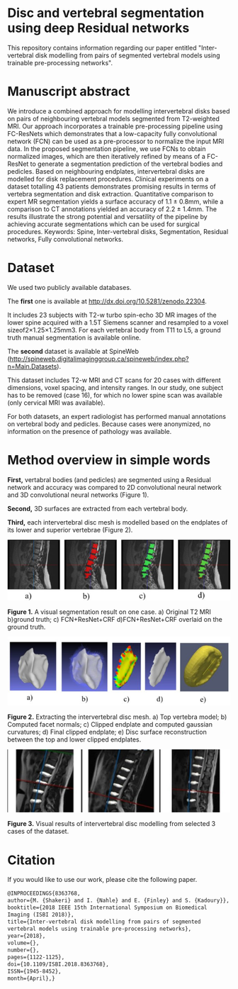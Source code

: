 # Disc and vertebral segmentation using deep Residual networks

This repository contains information regarding our paper entitled "Inter-vertebral disk modelling from pairs of segmented vertebral models using trainable pre-processing networks". 

# Manuscript abstract
We introduce a combined approach for modelling intervertebral disks based on pairs of neighbouring vertebral models segmented from T2-weighted MRI. Our approach incorporates a trainable pre-processing pipeline using FC-ResNets which demonstrates that a low-capacity fully convolutional network (FCN) can be used as a pre-processor to normalize the input MRI data. In the proposed segmentation pipeline, we use FCNs to obtain normalized images, which are then iteratively refined by means of a FC-ResNet to generate a segmentation prediction of the vertebral bodies and pedicles. Based on neighbouring endplates, intervertebral disks are modelled for disk replacement procedures. Clinical experiments on a dataset totalling 43 patients demonstrates promising results in terms of vertebra segmentation and disk extraction. Quantitative comparison to expert MR segmentation yields a surface accuracy of 1.1 ± 0.8mm, while a comparison to CT annotations yielded an accuracy of 2.2 ± 1.4mm. The results illustrate the strong potential and versatility of the pipeline by achieving accurate segmentations which can be used for surgical procedures. 
Keywords: Spine, Inter-vertebral disks, Segmentation, Residual networks, Fully convolutional networks.

# Dataset

We used two publicly available databases. 

The **first** one is available at http://dx.doi.org/10.5281/zenodo.22304. 

It includes 23 subjects with T2-w turbo spin-echo 3D MR images of the lower spine acquired with a 1.5T Siemens scanner and resampled to a voxel sizeof2×1.25×1.25mm3. For  each  vertebral  body  from T11  to  L5,  a  ground  truth  manual  segmentation  is available online.

The **second** dataset is available at SpineWeb (http://spineweb.digitalimaginggroup.ca/spineweb/index.php?n=Main.Datasets).

This dataset includes T2-w MRI and CT scans for 20 cases with   different   dimensions,   voxel   spacing,   and   intensity ranges. In our study, one subject has to be removed (case 16), for which no lower spine scan was available (only cervical MRI was available). 

For both datasets, an expert radiologist has performed manual annotations on vertebral body and pedicles.  Because cases were anonymized, no information on the presence of pathology was available.

# Method overview in simple words

**First,** vertabral bodies (and pedicles) are segmented using a Residual network and accuracy was compared to 2D convolutional neural network and 3D convolutional neural networks (Figure 1).

**Second,** 3D surfaces are extracted from each vertebral body. 

**Third,** each intervertebral disc mesh is modelled based on the endplates of its lower and superior vertebrae (Figure 2). 


![Screenshot](pics/A-visual-segmentation-result-on-one-case-a-Original-T2-MRI-bground-truth-c_W640.jpg )

**Figure 1.**  A visual segmentation result on one case. a) Original T2 MRI b)ground truth; c) FCN+ResNet+CRF d)FCN+ResNet+CRF overlaid on the ground truth.

![Screenshot](pics/Extracting-the-intervertebral-disc-mesh-a-Top-vertebra-model-b-Computed-facet_W640.jpg )



**Figure 2.**  Extracting the intervertebral disc mesh. a) Top vertebra model; b) Computed facet normals; c) Clipped endplate and computed gaussian curvatures; d) Final clipped endplate; e) Disc surface reconstruction between the top and lower clipped endplates.



![Screenshot](pics/Visual-results-of-intervertebral-disc-modelling-from-selected-3-cases-of-the-dataset_W640.jpg )

**Figure 3.**  Visual results of intervertebral disc modelling from selected 3 cases of the dataset.

# Citation
If you would like to use our work, please cite the following paper.

```
@INPROCEEDINGS{8363768, 
author={M. {Shakeri} and I. {Nahle} and E. {Finley} and S. {Kadoury}}, 
booktitle={2018 IEEE 15th International Symposium on Biomedical Imaging (ISBI 2018)}, 
title={Inter-vertebral disk modelling from pairs of segmented vertebral models using trainable pre-processing networks}, 
year={2018}, 
volume={}, 
number={}, 
pages={1122-1125},  
doi={10.1109/ISBI.2018.8363768}, 
ISSN={1945-8452}, 
month={April},}





